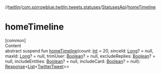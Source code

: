 //[twitlin](../../index.md)/[com.sorrowblue.twitlin.tweets.statuses](../index.md)/[StatusesApi](index.md)/[homeTimeline](home-timeline.md)



# homeTimeline  
[common]  
Content  
abstract suspend fun [homeTimeline](home-timeline.md)(count: [Int](https://kotlinlang.org/api/latest/jvm/stdlib/kotlin/-int/index.html) = 20, sinceId: [Long](https://kotlinlang.org/api/latest/jvm/stdlib/kotlin/-long/index.html)? = null, maxId: [Long](https://kotlinlang.org/api/latest/jvm/stdlib/kotlin/-long/index.html)? = null, trimUser: [Boolean](https://kotlinlang.org/api/latest/jvm/stdlib/kotlin/-boolean/index.html)? = null, excludeReplies: [Boolean](https://kotlinlang.org/api/latest/jvm/stdlib/kotlin/-boolean/index.html)? = null, includeEntities: [Boolean](https://kotlinlang.org/api/latest/jvm/stdlib/kotlin/-boolean/index.html)? = null, includeCard: [Boolean](https://kotlinlang.org/api/latest/jvm/stdlib/kotlin/-boolean/index.html)? = null): [Response](../../com.sorrowblue.twitlin.client/-response/index.md)<[List](https://kotlinlang.org/api/latest/jvm/stdlib/kotlin.collections/-list/index.html)<[TwitterTweet](../../com.sorrowblue.twitlin.objects/-twitter-tweet/index.md)>>  



